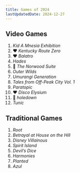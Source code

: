 ```yaml
---
title: Games of 2024
lastUpdatedDate: 2024-12-27
---
```


## Video Games

1. _Kid A Mnesia Exhibition_
2. ❤️ _Kentucky Route Zero_
3. ❤️ _Balatro_
4. _Hades_
5. 🔁 _The Norwood Suite_
6. _Outer Wilds_
7. _Umurangi Generation_
8. _Tales from Off-Peak City Vol. 1_
9. _Paratopic_
10. ❤️ _Disco Elysium_
11. 🔁 _holedown_
12. _Tunic_

## Traditional Games

1. _Root_
2. _Betrayal at House on the Hill_
3. _Disney Villainous_
4. _Spirit Island_
5. _Devil’s Dice_
6. _Harmonies_
7. _Planted_
8. _Azul_